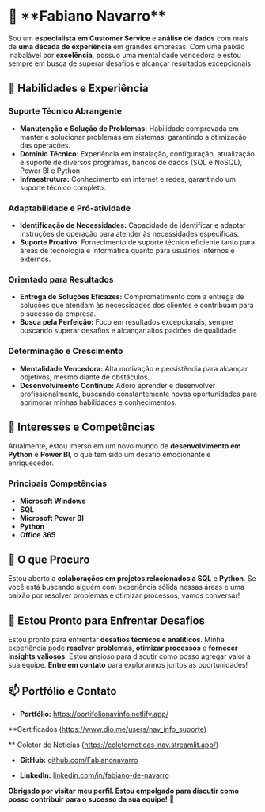 <h1>  👋 **Fabiano Navarro**</h1>

 
Sou um **especialista em Customer Service** e **análise de dados** com mais de **uma década de experiência** em grandes empresas. Com uma paixão inabalável por **excelência**, possuo uma mentalidade vencedora e estou sempre em busca de superar desafios e alcançar resultados excepcionais.

## 🌟 Habilidades e Experiência

### Suporte Técnico Abrangente
- **Manutenção e Solução de Problemas:** Habilidade comprovada em manter e solucionar problemas em sistemas, garantindo a otimização das operações.
- **Domínio Técnico:** Experiência em instalação, configuração, atualização e suporte de diversos programas, bancos de dados (SQL e NoSQL), Power BI e Python.
- **Infraestrutura:** Conhecimento em internet e redes, garantindo um suporte técnico completo.

### Adaptabilidade e Pró-atividade
- **Identificação de Necessidades:** Capacidade de identificar e adaptar instruções de operação para atender às necessidades específicas.
- **Suporte Proativo:** Fornecimento de suporte técnico eficiente tanto para áreas de tecnologia e informática quanto para usuários internos e externos.

### Orientado para Resultados
- **Entrega de Soluções Eficazes:** Comprometimento com a entrega de soluções que atendam às necessidades dos clientes e contribuam para o sucesso da empresa.
- **Busca pela Perfeição:** Foco em resultados excepcionais, sempre buscando superar desafios e alcançar altos padrões de qualidade.

### Determinação e Crescimento
- **Mentalidade Vencedora:** Alta motivação e persistência para alcançar objetivos, mesmo diante de obstáculos.
- **Desenvolvimento Contínuo:** Adoro aprender e desenvolver profissionalmente, buscando constantemente novas oportunidades para aprimorar minhas habilidades e conhecimentos.

## 👀 Interesses e Competências

Atualmente, estou imerso em um novo mundo de **desenvolvimento em Python** e **Power BI**, o que tem sido um desafio emocionante e enriquecedor. 

### Principais Competências
- **Microsoft Windows**
- **SQL**
- **Microsoft Power BI**
- **Python**
- **Office 365**

## 💞️ O que Procuro

Estou aberto a **colaborações em projetos relacionados a SQL** e **Python**. Se você está buscando alguém com experiência sólida nessas áreas e uma paixão por resolver problemas e otimizar processos, vamos conversar!

## 🚀 Estou Pronto para Enfrentar Desafios

Estou pronto para enfrentar **desafios técnicos e analíticos**. Minha experiência pode **resolver problemas**, **otimizar processos** e **fornecer insights valiosos**. Estou ansioso para discutir como posso agregar valor à sua equipe. **Entre em contato** para explorarmos juntos as oportunidades!

## 📫   Portfólio e Contato

- **Portfólio:** https://portifolionavinfo.netlify.app/

**Certificados (https://www.dio.me/users/nav_info_suporte)

** Coletor de Noticias (https://coletornoticas-nav.streamlit.app/)
  
- **GitHub:** [github.com/Fabianonavarro](https://github.com/Fabianonavarro)

- **LinkedIn:** [linkedin.com/in/fabiano-de-navarro](https://www.linkedin.com/in/fabiano-de-navarro)



**Obrigado por visitar meu perfil. Estou empolgado para discutir como posso contribuir para o sucesso da sua equipe!** 🚀



